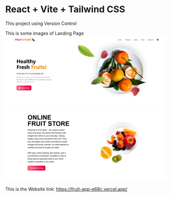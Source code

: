 # React + Vite + Tailwind CSS

This project using Version Control

This is some images of Landing Page
![image alt](https://github.com/Senura-Peiris/online-fruitstore/blob/master/Home%20Page.jpeg)
![image alt]( https://github.com/Senura-Peiris/online-fruitstore/blob/master/Freshfruits.jpeg)

This is the Website link: https://fruit-app-e68c.vercel.app/
